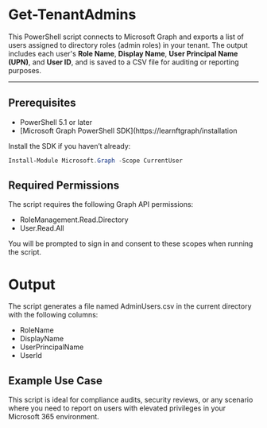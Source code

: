 # Get-TenantAdmins
This PowerShell script connects to Microsoft Graph and exports a list of users assigned to directory roles (admin roles) in your tenant. The output includes each user's **Role Name**, **Display Name**, **User Principal Name (UPN)**, and **User ID**, and is saved to a CSV file for auditing or reporting purposes.

---

## Prerequisites

- PowerShell 5.1 or later
- [Microsoft Graph PowerShell SDK](https://learnftgraph/installation

Install the SDK if you haven’t already:

```powershell
Install-Module Microsoft.Graph -Scope CurrentUser
```

## Required Permissions

The script requires the following Graph API permissions:

- RoleManagement.Read.Directory
- User.Read.All

You will be prompted to sign in and consent to these scopes when running the script.

# Output

The script generates a file named AdminUsers.csv in the current directory with the following columns:

- RoleName
- DisplayName
- UserPrincipalName
- UserId

## Example Use Case

This script is ideal for compliance audits, security reviews, or any scenario where you need to report on users with elevated privileges in your Microsoft 365 environment.
